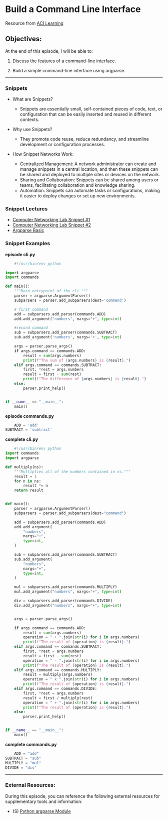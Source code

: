 # Build a Command Line Interface

Resource from [ACI Learning](https://www.acilearning.com/)

## Objectives:

At the end of this episode, I will be able to:

1. Discuss the features of a command-line interface.

2. Build a simple command-line interface using argparse.

-----------------------------------------------------------

### Snippets

* What are Snippets?
  - Snippets are essentially small, self-contained pieces of code, text, or configuration that can be easily inserted and reused in different contexts. 

* Why use Snippets?
  - They promote code reuse, reduce redundancy, and streamline development or configuration processes. 

* How Snippet Networks Work:
  - Centralized Management: A network administrator can create and manage snippets in a central location, and then these snippets can be shared and deployed to multiple sites or devices on the network. 
  - Sharing and Collaboration: Snippets can be shared among users or teams, facilitating collaboration and knowledge sharing. 
  - Automation: Snippets can automate tasks or configurations, making it easier to deploy changes or set up new environments. 

### Snippet Lectures

* [Computer Networking Lab Snippet #1](https://www.youtube.com/watch?v=GejEZA_B14I&ab_channel=NatashaBondsTechPortfolio)
* [Computer Networking Lab Snippet #2](https://www.youtube.com/watch?v=zymD0aWYeGo&ab_channel=NatashaBondsTechPortfolio)
* [Argparse Basic](https://www.youtube.com/watch?v=FbEJN8FsJ9U&t=19s&ab_channel=JohnWatsonRooney)

### Snippet Examples

**episode cli.py**

```python
    #!/usr/bin/env python

import argparse
import commands

def main():
    """Main entrypoint of the cli."""
    parser = argparse.ArgumentParser()
    subparsers = parser.add_subparsers(dest='command')

    # first command
    add = subparsers.add_parser(commands.ADD)
    add.add_argument("numbers", nargs="+", type=int)

    #second command
    sub = subparsers.add_parser(commands.SUBTRACT) 
    sub.add_argument('numbers', nargs='+', type=int)

    args = parser.parse_args()
    if args.command == commands.ADD:
        result = sum(args.numbers)
        print(f"The sum of {args.numbers} is {result}.")
    elif args.command == commands.SUBTRACT:
        first, *rest = args.numbers
        result = first - sum(rest)
        print(f"The difference of {args.numbers} is {result}.")
    else:
        parser.print_help()


if __name__ == "__main__":
    main()

```

**episode commands.py**

```python
    ADD = 'add'
SUBTRACT = 'subtract'
```

**complete cli.py**

```python
    #!/usr/bin/env python
import commands
import argparse

def multiply(ns):
    """Multiplies all of the numbers contained in ns."""
    result = 1
    for n in ns:
        result *= n
    return result


def main():
    parser = argparse.ArgumentParser()
    subparsers = parser.add_subparsers(dest="command")

    add = subparsers.add_parser(commands.ADD)
    add.add_argument(
        "numbers",
        nargs="+",
        type=int,
    )

    sub = subparsers.add_parser(commands.SUBTRACT)
    sub.add_argument(
        "numbers",
        nargs="+",
        type=int,
    )

    mul = subparsers.add_parser(commands.MULTIPLY)
    mul.add_argument("numbers", nargs="+", type=int)

    div = subparsers.add_parser(commands.DIVIDE)
    div.add_argument("numbers", nargs="+", type=int)


    args = parser.parse_args()

    if args.command == commands.ADD:
        result = sum(args.numbers)
        operation = " + ".join(str(i) for i in args.numbers)
        print(f"The result of {operation} is {result}.")
    elif args.command == commands.SUBTRACT:
        first, *rest = args.numbers
        result = first - sum(rest)
        operation = " - ".join(str(i) for i in args.numbers)
        print(f"The result of {operation} is {result}.")
    elif args.command == commands.MULTIPLY:
        result = multiply(args.numbers)
        operation = " x ".join(str(i) for i in args.numbers)
        print(f"The result of {operation} is {result}.")
    elif args.command == commands.DIVIDE:
        first, *rest = args.numbers
        result = first / multiply(rest)
        operation = " ÷ ".join(str(i) for i in args.numbers)
        print(f"The result of {operation} is {result}.")
    else:
        parser.print_help()


if __name__ == "__main__":
    main()

```

**complete commands.py**

```python
    ADD = "add"
SUBTRACT = "sub"
MULTIPLY = "mul"
DIVIDE = "div"

```

-----------------------------------------------------------

### External Resources:

During this episode, you can reference the following external resources for supplementary tools and information:

- (S) [Python argparse Module](https://docs.python.org/3/library/argparse.html)
